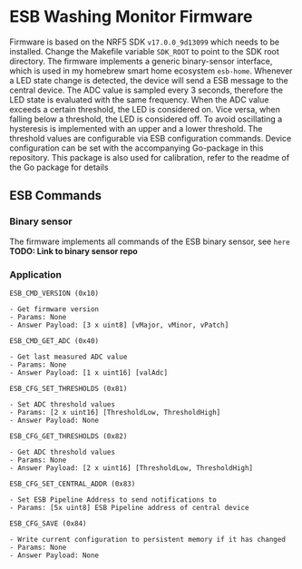# ESB Washing Monitor Firmware

Firmware is based on the NRF5 SDK `v17.0.0_9d13099` which needs to be installed. Change the Makefile variable `SDK_ROOT` to point to the SDK root directory. The firmware implements a generic binary-sensor interface, which is used in my homebrew smart home ecosystem `esb-home`. Whenever a LED state change is detected, the device will send a ESB message to the central device. The ADC value is sampled every 3 seconds, therefore the LED state is evaluated with the same frequency. When the ADC value exceeds a certain threshold, the LED is considered on. Vice versa, when falling below a threshold, the LED is considered off. To avoid oscillating a hysteresis is implemented with an upper and a lower threshold. The threshold values are configurable via ESB configuration commands.
Device configuration can be set with the accompanying Go-package in this repository. This package is also used for calibration, refer to the readme of the Go package for details

## ESB Commands

### Binary sensor
The firmware implements all commands of the ESB binary sensor, see `here` **TODO: Link to binary sensor repo**

### Application
`ESB_CMD_VERSION (0x10)`

    - Get firmware version
    - Params: None
    - Answer Payload: [3 x uint8] [vMajor, vMinor, vPatch]

`ESB_CMD_GET_ADC (0x40)`

    - Get last measured ADC value
    - Params: None
    - Answer Payload: [1 x uint16] [valAdc]

`ESB_CFG_SET_THRESHOLDS (0x81)`

    - Set ADC threshold values
    - Params: [2 x uint16] [ThresholdLow, ThresholdHigh]
    - Answer Payload: None

`ESB_CFG_GET_THRESHOLDS (0x82)`

    - Get ADC threshold values
    - Params: None
    - Answer Payload: [2 x uint16] [ThresholdLow, ThresholdHigh]

`ESB_CFG_SET_CENTRAL_ADDR (0x83)`

    - Set ESB Pipeline Address to send notifications to
    - Params: [5x uint8] ESB Pipeline address of central device

`ESB_CFG_SAVE (0x84)`

    - Write current configuration to persistent memory if it has changed
    - Params: None
    - Answer Payload: None

